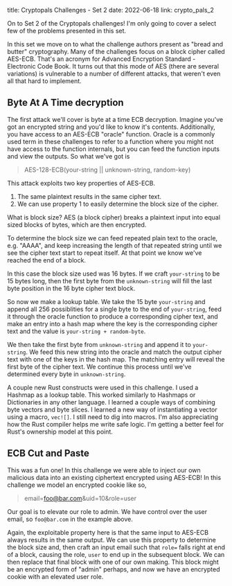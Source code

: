title: Cryptopals Challenges - Set 2
date: 2022-06-18
link: crypto_pals_2

On to Set 2 of the Cryptopals challenges! I'm only going to cover a select few of the problems presented in this set. 

In this set we move on to what the challenge authors present as "bread and butter" cryptography. Many of the challenges focus on a block cipher called AES-ECB. That's an acronym for Advanced Encryption Standard - Electronic Code Book. It turns out that this mode of AES (there are several variations) is vulnerable to a number of different attacks, that weren't even all that hard to implement. 

## Byte At A Time decryption

The first attack we'll cover is byte at a time ECB decryption. Imagine you've got an encrypted string and you'd like to know it's contents. Additionally, you have access to an AES-ECB "oracle" function. Oracle is a commonly used term in these challenges to refer to a function where you might not have access to the function internals, but you can feed the function inputs and view the outputs. So what we've got is 

> AES-128-ECB(your-string || unknown-string, random-key)

This attack exploits two key properties of AES-ECB. 

1) The same plaintext results in the same cipher text.
2) We can use property 1 to easily determine the block size of the cipher.

What is block size? AES (a block cipher) breaks a plaintext input into equal sized blocks of bytes, which are then encrypted. 

To determine the block size we can feed repeated plain text to the oracle, e.g. "AAAA", and keep increasing the length of that repeated string until we see the cipher text start to repeat itself. At that point we know we've reached the end of a block. 

In this case the block size used was 16 bytes. If we craft `your-string` to be 15 bytes long, then the first byte from the `unknown-string` will fill the last byte position in the 16 byte cipher text block. 

So now we make a lookup table. We take the 15 byte `your-string` and append all 256 possiblities for a single byte to the end of `your-string`, feed it through the oracle function to produce a corresponding cipher text, and make an entry into a hash map where the key is the corresponding cipher text and the value is `your-string + random-byte`. 

We then take the first byte from `unknown-string` and append it to `your-string`. We feed this new string into the oracle and match the output cipher text with one of the keys in the hash map. The matching entry will reveal the first byte of the cipher text. We continue this process until we've determined every byte in `unknown-string`.

A couple new Rust constructs were used in this challenge. I used a Hashmap as a lookup table. This worked similarly to Hashmaps or Dictionaries in any other language. I learned a couple ways of combining byte vectors and byte slices. I learned a new way of instantiating a vector using a macro, `vec![]`. I still need to dig into macros. I'm also appreciating how the Rust compiler helps me write safe logic. I'm getting a better feel for Rust's ownership model at this point.  

## ECB Cut and Paste

This was a fun one! In this challenge we were able to inject our own malicious data into an existing ciphertext encrypted using AES-ECB! In this challenge we model an encrypted cookie like so,

> email=foo@bar.com&uid=10&role=user

Our goal is to elevate our role to admin. We have control over the user email, so `foo@bar.com` in the example above. 

Again, the exploitable property here is that the same input to AES-ECB always results in the same output. We can use this property to determine the block size and, then craft an input email such that `role=` falls right at end of a block, causing the role, `user` to end up in the subsequent block. We can then replace that final block with one of our own making. This block might be an encrypted form of "admin" perhaps, and now we have an encrypted cookie with an elevated user role. 
